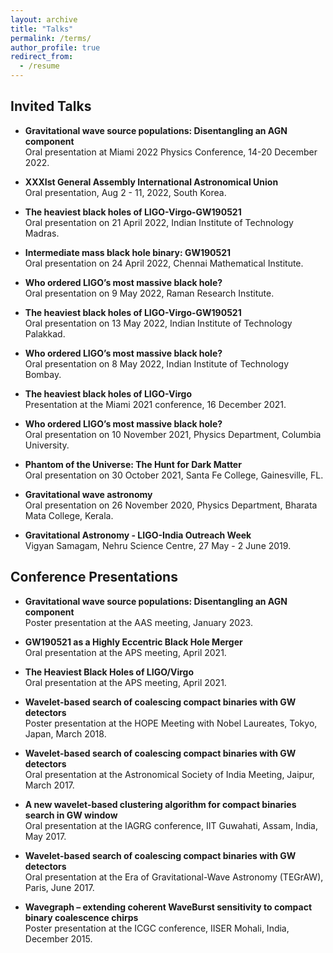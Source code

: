 ```yaml
---
layout: archive
title: "Talks"
permalink: /terms/
author_profile: true
redirect_from:
  - /resume
---
```


## **Invited Talks**

- **Gravitational wave source populations: Disentangling an AGN component**  
  Oral presentation at Miami 2022 Physics Conference, 14-20 December 2022.
  
- **XXXIst General Assembly International Astronomical Union**  
  Oral presentation, Aug 2 - 11, 2022, South Korea.
  
- **The heaviest black holes of LIGO-Virgo-GW190521**  
  Oral presentation on 21 April 2022, Indian Institute of Technology Madras.
  
- **Intermediate mass black hole binary: GW190521**  
  Oral presentation on 24 April 2022, Chennai Mathematical Institute.
  
- **Who ordered LIGO’s most massive black hole?**  
  Oral presentation on 9 May 2022, Raman Research Institute.
  
- **The heaviest black holes of LIGO-Virgo-GW190521**  
  Oral presentation on 13 May 2022, Indian Institute of Technology Palakkad.
  
- **Who ordered LIGO’s most massive black hole?**  
  Oral presentation on 8 May 2022, Indian Institute of Technology Bombay.
  
- **The heaviest black holes of LIGO-Virgo**  
  Presentation at the Miami 2021 conference, 16 December 2021.
  
- **Who ordered LIGO’s most massive black hole?**  
  Oral presentation on 10 November 2021, Physics Department, Columbia University.
  
- **Phantom of the Universe: The Hunt for Dark Matter**  
  Oral presentation on 30 October 2021, Santa Fe College, Gainesville, FL.
  
- **Gravitational wave astronomy**  
  Oral presentation on 26 November 2020, Physics Department, Bharata Mata College, Kerala.
  
- **Gravitational Astronomy - LIGO-India Outreach Week**  
  Vigyan Samagam, Nehru Science Centre, 27 May - 2 June 2019.

## **Conference Presentations**

- **Gravitational wave source populations: Disentangling an AGN component**  
  Poster presentation at the AAS meeting, January 2023.
  
- **GW190521 as a Highly Eccentric Black Hole Merger**  
  Oral presentation at the APS meeting, April 2021.
  
- **The Heaviest Black Holes of LIGO/Virgo**  
  Oral presentation at the APS meeting, April 2021.
  
- **Wavelet-based search of coalescing compact binaries with GW detectors**  
  Poster presentation at the HOPE Meeting with Nobel Laureates, Tokyo, Japan, March 2018.
  
- **Wavelet-based search of coalescing compact binaries with GW detectors**  
  Oral presentation at the Astronomical Society of India Meeting, Jaipur, March 2017.
  
- **A new wavelet-based clustering algorithm for compact binaries search in GW window**  
  Oral presentation at the IAGRG conference, IIT Guwahati, Assam, India, May 2017.
  
- **Wavelet-based search of coalescing compact binaries with GW detectors**  
  Oral presentation at the Era of Gravitational-Wave Astronomy (TEGrAW), Paris, June 2017.
  
- **Wavegraph – extending coherent WaveBurst sensitivity to compact binary coalescence chirps**  
  Poster presentation at the ICGC conference, IISER Mohali, India, December 2015.


